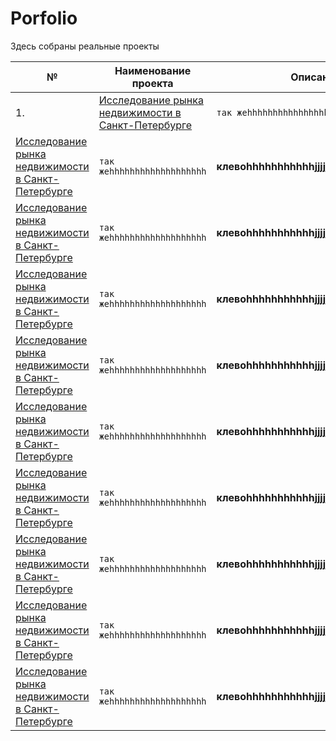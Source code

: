 # Porfolio

Здесь собраны реальные проекты

 |№    |Наименование проекта  |                  Описание  |                                                     Стек 
|-| ------------------- | -------------------- | ------------
|1.    |[Исследование рынка недвижимости в Санкт-Петербурге](market_real_SPB-main/market_real_SPB-main) | `так жеhhhhhhhhhhhhhhhhhhh` | **клевоhhhhhhhhhhhjjjjjjjjjjjjjjjjjjjjjjjjjjjjjjjjjjjjj**
[Исследование рынка недвижимости в Санкт-Петербурге](market_real_SPB-main/market_real_SPB-main) | `так жеhhhhhhhhhhhhhhhhhhh` | **клевоhhhhhhhhhhhjjjjjjjjjjjjjjjjjjjjjjjjjjjjjjjjjjjjj**
[Исследование рынка недвижимости в Санкт-Петербурге](market_real_SPB-main/market_real_SPB-main) | `так жеhhhhhhhhhhhhhhhhhhh` | **клевоhhhhhhhhhhhjjjjjjjjjjjjjjjjjjjjjjjjjjjjjjjjjjjjj**
[Исследование рынка недвижимости в Санкт-Петербурге](market_real_SPB-main/market_real_SPB-main) | `так жеhhhhhhhhhhhhhhhhhhh` | **клевоhhhhhhhhhhhjjjjjjjjjjjjjjjjjjjjjjjjjjjjjjjjjjjjj**
[Исследование рынка недвижимости в Санкт-Петербурге](market_real_SPB-main/market_real_SPB-main) | `так жеhhhhhhhhhhhhhhhhhhh` | **клевоhhhhhhhhhhhjjjjjjjjjjjjjjjjjjjjjjjjjjjjjjjjjjjjj**
[Исследование рынка недвижимости в Санкт-Петербурге](market_real_SPB-main/market_real_SPB-main) | `так жеhhhhhhhhhhhhhhhhhhh` | **клевоhhhhhhhhhhhjjjjjjjjjjjjjjjjjjjjjjjjjjjjjjjjjjjjj**
[Исследование рынка недвижимости в Санкт-Петербурге](market_real_SPB-main/market_real_SPB-main) | `так жеhhhhhhhhhhhhhhhhhhh` | **клевоhhhhhhhhhhhjjjjjjjjjjjjjjjjjjjjjjjjjjjjjjjjjjjjj**
[Исследование рынка недвижимости в Санкт-Петербурге](market_real_SPB-main/market_real_SPB-main) | `так жеhhhhhhhhhhhhhhhhhhh` | **клевоhhhhhhhhhhhjjjjjjjjjjjjjjjjjjjjjjjjjjjjjjjjjjjjj**
[Исследование рынка недвижимости в Санкт-Петербурге](market_real_SPB-main/market_real_SPB-main) | `так жеhhhhhhhhhhhhhhhhhhh` | **клевоhhhhhhhhhhhjjjjjjjjjjjjjjjjjjjjjjjjjjjjjjjjjjjjj**
[Исследование рынка недвижимости в Санкт-Петербурге](market_real_SPB-main/market_real_SPB-main) | `так жеhhhhhhhhhhhhhhhhhhh` | **клевоhhhhhhhhhhhjjjjjjjjjjjjjjjjjjjjjjjjjjjjjjjjjjjjj**


